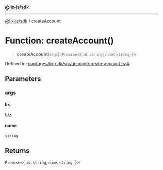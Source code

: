 [**@lix-js/sdk**](../README.md)

***

[@lix-js/sdk](../README.md) / createAccount

# Function: createAccount()

> **createAccount**(`args`): `Promise`\<\{ `id`: `string`; `name`: `string`; \}\>

Defined in: [packages/lix-sdk/src/account/create-account.ts:4](https://github.com/opral/monorepo/blob/0c842a72d3025295846c020e08a97bf5148757a1/packages/lix-sdk/src/account/create-account.ts#L4)

## Parameters

### args

#### lix

[`Lix`](../type-aliases/Lix.md)

#### name

`string`

## Returns

`Promise`\<\{ `id`: `string`; `name`: `string`; \}\>
